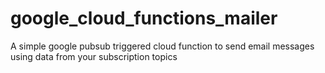 # google_cloud_functions_mailer
A simple google pubsub triggered cloud function to send email messages using data from your subscription topics